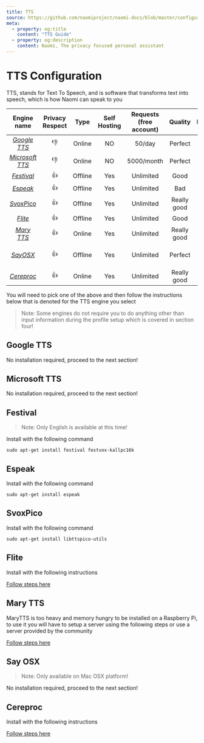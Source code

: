 ```yaml
---
title: TTS
source: https://github.com/naomiproject/naomi-docs/blob/master/configuration/tts.md
meta:
  - property: og:title
    content: "TTS Guide"
  - property: og:description
    content: Naomi, The privacy focused personal assistant
---
```


# TTS Configuration

TTS, stands for Text To Speech, and is software that transforms text into speech, which is how Naomi can speak to you

| Engine name   | Privacy Respect | Type    | Self Hosting | Requests (free account) | Quality     | Platform        |
|:-------------:|:---------------:|:-------:|:------------:|:-----------------------:|:-----------:|:---------------:|
| [*Google TTS*](#google-tts)    | 👎              | Online  | NO           | 50/day                  | Perfect     | Any             |
| [*Microsoft TTS*](#microsoft-tts) | 👎              | Online  | NO           | 5000/month              | Perfect     | Any             |
| [*Festival*](#festival)      | 👍              | Offline | Yes          | Unlimited               | Good        | Linux 🐧        |
| [*Espeak*](#espeak)        | 👍              | Offline | Yes          | Unlimited               | Bad         | Linux 🐧        |
| [*SvoxPico*](#svoxpico)      | 👍              | Offline | Yes          | Unlimited               | Really good | Linux 🐧        |
| [*Flite*](#flite)         | 👍              | Offline | Yes          | Unlimited               | Good           | Linux 🐧        |
| [*Mary TTS*](#mary-tts)      | 👍              | Online  | Yes          | Unlimited               | Really good | Linux 🐧        |
| [*SayOSX*](#sayosx)        | 👍              | Offline | Yes          | Unlimited               | Perfect     | Mac OSX only    |
| [*Cereproc*](#cereproc)      | 👍              | Online  | Yes          | Unlimited               | Really good | Any             |

You will need to pick one of the above and then follow the instructions below that is denoted for the TTS engine you select

>Note: Some engines do not require you to do anything other than input information during the profile setup which is covered in section four!

## Google TTS

No installation required, proceed to the next section!

## Microsoft TTS

No installation required, proceed to the next section!

## Festival

>Note: Only English is available at this time!

Install with the following command

```console
sudo apt-get install festival festvox-kallpc16k
```

## Espeak

Install with the following command

```console
sudo apt-get install espeak
```

## SvoxPico

Install with the following command

```console
sudo apt-get install libttspico-utils
```

## Flite

Install with the following instructions

[Follow steps here](http://www.festvox.org/flite/)

## Mary TTS

MaryTTS is too heavy and memory hungry to be installed on a Raspberry Pi, to use it you will have to setup a server using the following steps or use a server provided by the community

[Follow steps here](../plugins/marytts-server.html)

## Say OSX

>Note: Only available on Mac OSX platform!

No installation required, proceed to the next section!

## Cereproc

Install with the following instructions

[Follow steps here](https://www.cereproc.com/fr/products/server)

<DocPreviousVersions/>
<EditPageLink/>
